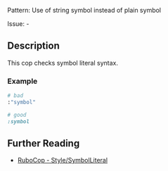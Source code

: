 Pattern: Use of string symbol instead of plain symbol

Issue: -

## Description

This cop checks symbol literal syntax.

### Example

```ruby
# bad
:"symbol"

# good
:symbol
```

## Further Reading

* [RuboCop - Style/SymbolLiteral](https://rubocop.readthedocs.io/en/latest/cops_style/#stylesymbolliteral)
